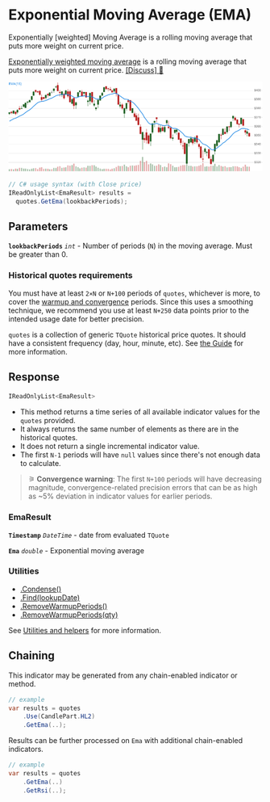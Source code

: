 # Exponential Moving Average (EMA)

 Exponentially [weighted] Moving Average is a rolling moving average that puts more weight on current price.



[Exponentially weighted moving average](https://en.wikipedia.org/wiki/Moving_average#Exponential_moving_average) is a rolling moving average that puts more weight on current price.
[[Discuss] &#128172;](https://github.com/DaveSkender/Stock.Indicators/discussions/256 "Community discussion about this indicator")

![chart for Ema](../assets/charts/Ema.png)

```csharp
// C# usage syntax (with Close price)
IReadOnlyList<EmaResult> results =
  quotes.GetEma(lookbackPeriods);
```

## Parameters

**`lookbackPeriods`** _`int`_ - Number of periods (`N`) in the moving average.  Must be greater than 0.

### Historical quotes requirements

You must have at least `2×N` or `N+100` periods of `quotes`, whichever is more, to cover the [warmup and convergence](https://github.com/DaveSkender/Stock.Indicators/discussions/688) periods.  Since this uses a smoothing technique, we recommend you use at least `N+250` data points prior to the intended usage date for better precision.

`quotes` is a collection of generic `TQuote` historical price quotes.  It should have a consistent frequency (day, hour, minute, etc).  See [the Guide](../guide.md#historical-quotes) for more information.

## Response

```csharp
IReadOnlyList<EmaResult>
```

- This method returns a time series of all available indicator values for the `quotes` provided.
- It always returns the same number of elements as there are in the historical quotes.
- It does not return a single incremental indicator value.
- The first `N-1` periods will have `null` values since there's not enough data to calculate.

>&#9886; **Convergence warning**: The first `N+100` periods will have decreasing magnitude, convergence-related precision errors that can be as high as ~5% deviation in indicator values for earlier periods.

### EmaResult

**`Timestamp`** _`DateTime`_ - date from evaluated `TQuote`

**`Ema`** _`double`_ - Exponential moving average

### Utilities

- [.Condense()](../utilities.md#sort-quotes)
- [.Find(lookupDate)](../utilities.md#find-indicator-result)
- [.RemoveWarmupPeriods()](../utilities.md#get-or-exclude-nulls)
- [.RemoveWarmupPeriods(qty)](../utilities.md#get-or-exclude-nulls)

See [Utilities and helpers](../utilities.md#utilities-for-indicator-results) for more information.

## Chaining

This indicator may be generated from any chain-enabled indicator or method.

```csharp
// example
var results = quotes
    .Use(CandlePart.HL2)
    .GetEma(..);
```

Results can be further processed on `Ema` with additional chain-enabled indicators.

```csharp
// example
var results = quotes
    .GetEma(..)
    .GetRsi(..);
```
